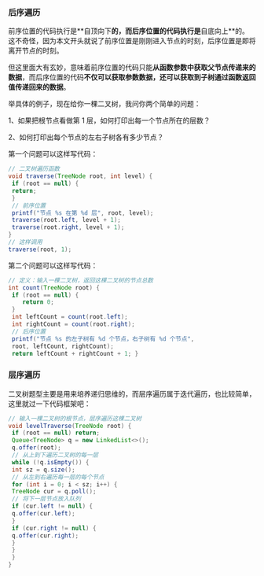 ### 后序遍历

前序位置的代码执⾏是**⾃顶向下**的，⽽后序位置的代码执⾏是**⾃底向上**的。这不奇怪，因为本⽂开头就说了前序位置是刚刚进⼊节点的时刻，后序位置是即将离开节点的时刻。 

但这⾥⾯⼤有⽞妙，意味着前序位置的代码只能**从函数参数中获取⽗节点传递来的数据**，⽽后序位置的代码**不仅可以获取参数数据，还可以获取到⼦树通过函数返回值传递回来的数据**。 

举具体的例⼦，现在给你⼀棵⼆叉树，我问你两个简单的问题： 

1、如果把根节点看做第 1 层，如何打印出每⼀个节点所在的层数？ 

2、如何打印出每个节点的左右⼦树各有多少节点？

第⼀个问题可以这样写代码：

```java
// ⼆叉树遍历函数
void traverse(TreeNode root, int level) {
 if (root == null) {
 return;
 }
 // 前序位置
 printf("节点 %s 在第 %d 层", root, level);
 traverse(root.left, level + 1);
 traverse(root.right, level + 1);
}
// 这样调⽤
traverse(root, 1);
```

第⼆个问题可以这样写代码：

```java
// 定义：输⼊⼀棵⼆叉树，返回这棵⼆叉树的节点总数
int count(TreeNode root) {
 if (root == null) {
 	return 0;
 }
 int leftCount = count(root.left);
 int rightCount = count(root.right);
 // 后序位置
 printf("节点 %s 的左⼦树有 %d 个节点，右⼦树有 %d 个节点",
 root, leftCount, rightCount);
 return leftCount + rightCount + 1; }
```

### 层序遍历 

⼆叉树题型主要是⽤来培养递归思维的，⽽层序遍历属于迭代遍历，也⽐较简单，这⾥就过⼀下代码框架吧：

```java
// 输⼊⼀棵⼆叉树的根节点，层序遍历这棵⼆叉树
void levelTraverse(TreeNode root) {
 if (root == null) return;
 Queue<TreeNode> q = new LinkedList<>();
 q.offer(root);
 // 从上到下遍历⼆叉树的每⼀层
 while (!q.isEmpty()) {
 int sz = q.size();
 // 从左到右遍历每⼀层的每个节点
 for (int i = 0; i < sz; i++) {
 TreeNode cur = q.poll();
 // 将下⼀层节点放⼊队列
 if (cur.left != null) {
 q.offer(cur.left);
 }
 if (cur.right != null) {
 q.offer(cur.right);
 }
 }
 }
}
```

